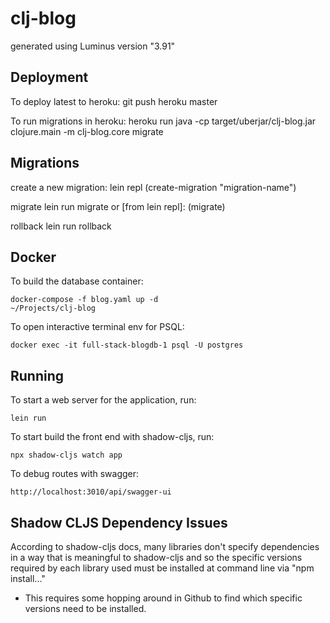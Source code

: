 # clj-blog

generated using Luminus version "3.91"

## Deployment

To deploy latest to heroku:
    git push heroku master

To run migrations in heroku:
    heroku run java -cp target/uberjar/clj-blog.jar clojure.main -m clj-blog.core migrate
    

## Migrations

create a new migration:
    lein repl
    (create-migration "migration-name")

migrate
    lein run migrate
  or [from lein repl]:
    (migrate)

rollback
    lein run rollback


## Docker

To build the database container:

    docker-compose -f blog.yaml up -d                                                                                                                                   ~/Projects/clj-blog

To open interactive terminal env for PSQL:

    docker exec -it full-stack-blogdb-1 psql -U postgres


## Running

To start a web server for the application, run:

    lein run 

To start build the front end with shadow-cljs, run:

    npx shadow-cljs watch app

To debug routes with swagger:

    http://localhost:3010/api/swagger-ui

## Shadow CLJS Dependency Issues
According to shadow-cljs docs, many libraries don't specify dependencies in a way that is meaningful to shadow-cljs and so the specific versions required by each library used must be installed at command line via "npm install..."
- This requires some hopping around in Github to find which specific versions need to be installed.
